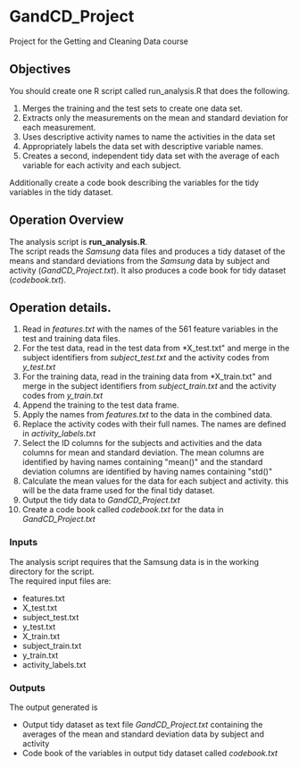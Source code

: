 # GandCD_Project

Project for the Getting and Cleaning Data course

## Objectives 
You should create one R script called run_analysis.R that does the following. 

1. Merges the training and the test sets to create one data set.
2. Extracts only the measurements on the mean and standard deviation for each measurement. 
3. Uses descriptive activity names to name the activities in the data set
4. Appropriately labels the data set with descriptive variable names. 
5. Creates a second, independent tidy data set with the average of each variable for each activity and each subject.

Additionally create a code book describing the variables for the tidy variables in the tidy dataset. 

## Operation Overview
The analysis script is **run_analysis.R**.  
The script reads the *Samsung* data files and produces a tidy dataset of the means and standard deviations from the *Samsung* data by subject and activity (*GandCD_Project.txt*). It also produces a code book for tidy dataset (*codebook.txt*).

## Operation details.
1. Read in *features.txt* with the names of the 561 feature variables in the test and training data files.
2. For the test data, read in the test data from *X_test.txt" and merge in the subject identifiers from *subject_test.txt* and the activity codes from *y_test.txt*
3. For the training data, read in the training data from *X_train.txt" and merge in the subject identifiers from *subject_train.txt* and the activity codes from *y_train.txt*
4. Append the training to the test data frame.
5. Apply the names from *features.txt* to the data in the combined data.
6. Replace the activity codes with their full names.  The names are defined in *activity_labels.txt*
7. Select the ID columns for the subjects and activities and the data columns for mean and standard deviation.  The mean columns are identified by having names containing "mean()" and the standard deviation columns are identified by having names containing "std()"
8. Calculate the mean values for the data for each subject and activity. this will be the data frame used for the final tidy dataset.
9. Output the tidy data to *GandCD_Project.txt*
10. Create a code book called *codebook.txt* for the data in *GandCD_Project.txt* 


### Inputs
The analysis script requires that the Samsung data is in the working directory for the script.  
The required input files are:
* features.txt
* X_test.txt
* subject_test.txt
* y_test.txt
* X_train.txt
* subject_train.txt
* y_train.txt
* activity_labels.txt

### Outputs
The output generated is 
* Output tidy dataset as text file *GandCD_Project.txt* containing the averages of the mean and standard deviation data by subject and activity
* Code book of the variables in output tidy dataset called *codebook.txt*


